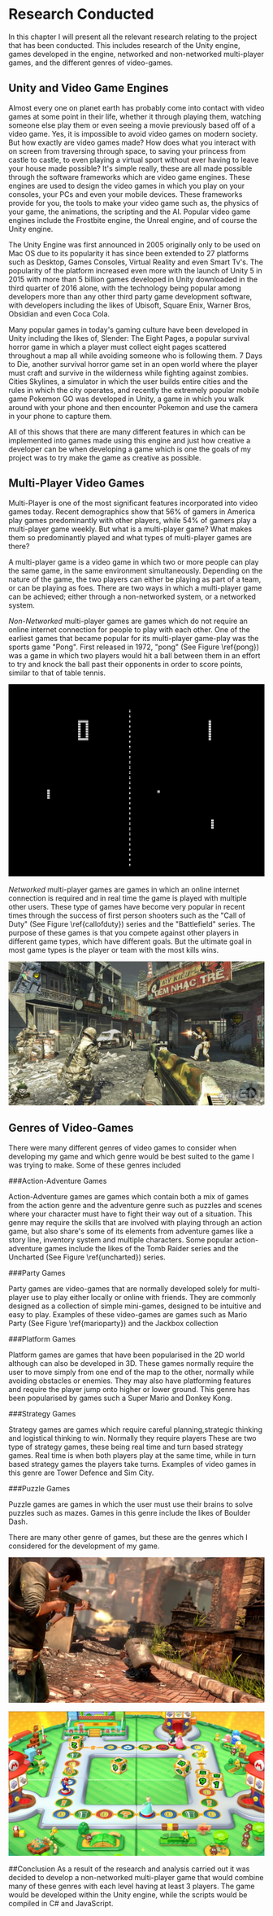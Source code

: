 
# Research Conducted

In this chapter I will present all the relevant research relating to the project that has been conducted.
This includes research of the Unity engine, games developed in the engine, networked and non-networked multi-player games,
and the different genres of video-games.

## Unity and Video Game Engines
Almost every one on planet earth has probably come into contact with video games at some point in their life, whether it 
through playing them, watching someone else play them or even seeing a movie previously based off of a video game. Yes,
it is impossible to avoid video games on modern society. But how exactly are video games made? How does what you interact with
on screen from traversing through space, to saving your princess from castle to castle, to even playing a virtual sport 
without ever having to leave your house made possible? It's simple really, these are all made possible through the software 
frameworks which are video game engines. These engines are used to design the video games in which you play on your consoles,
your PCs and even your mobile devices. These frameworks provide for you, the tools to make your video game such as, the physics
of your game, the animations, the scripting and the AI. Popular video game engines include the Frostbite engine, the Unreal
engine, and of course the Unity engine.
 
The Unity Engine was first announced in 2005 originally only to be used on Mac OS due to its popularity it has since been
extended to 27 platforms such as Desktop, Games Consoles, Virtual Reality and even Smart Tv's.
The popularity of the platform increased even more with the launch of Unity 5 in 2015 with more than 5 billion games 
developed in Unity downloaded in the third quarter of 2016 alone, with the technology being popular among developers more
than any other third party game development software, with developers including the likes of Ubisoft, Square Enix, Warner Bros,
Obsidian and even Coca Cola.
  
Many popular games in today's gaming culture have been developed in Unity including the likes of, Slender: The Eight Pages, 
a popular survival horror game in which a player must collect eight pages scattered throughout a map all while avoiding 
someone who is following them. 7 Days to Die, another survival horror game set in an open world where the player must craft and
survive in the wilderness while fighting against zombies. Cities Skylines, a simulator in which the user builds entire cities and 
the rules in which the city operates, and recently the extremely popular mobile game Pokemon GO was developed in Unity, a 
game in which you walk around with your phone and then encounter Pokemon and use the camera in your phone to capture them.

All of this shows that there are many different features in which can be implemented into games made using this engine and
just how creative a developer can be when developing a game which is one the goals of my project was to try make the game
as creative as possible.

## Multi-Player Video Games
Multi-Player is one of the most significant features incorporated into video games today. Recent demographics show that 
56% of gamers in America play games predominantly with other players, while 54% of gamers play a multi-player game weekly.
But what is a multi-player game? What makes them so predominantly played and what types of multi-player games are there?

A multi-player game is a video game in which two or more people can play the same game, in the same environment simultaneously.
Depending on the nature of the game, the two players can either be playing as part of a team, or can be playing as foes.
There are two ways in which a multi-player game can be achieved; either through a non-networked system, or a networked system.

*Non-Networked* multi-player games are games which do not require an online internet connection for people to play with 
each other. One of the earliest games that became popular for its multi-player game-play was the sports game "Pong".
First released in 1972, "pong" (See Figure \ref{pong}) was a game in which two players would hit a ball between them in an effort to try and knock
the ball past their opponents in order to score points, similar to that of table tennis.

![Pong \label{pong}](./03_figures/introduction/pong.png)

*Networked* multi-player games are games in which an online internet connection is required and in real time the game is played
with multiple other users. These type of games have become very popular in recent times through the success of first person 
shooters such as the "Call of Duty" (See Figure \ref{callofduty}) series and the "Battlefield" series. The purpose of these games is that you compete against 
other players in different game types, which have different goals. But the ultimate goal in most game types is the player or team
with the most kills wins.

![Call of Duty \label{callofduty}](./03_figures/introduction/callofduty.jpg)

## Genres of Video-Games
There were many different genres of video games to consider when developing my game and which genre would be best suited to
the game I was trying to make. Some of these genres included

###Action-Adventure Games

Action-Adventure games are games which contain both a mix of games from the action genre and the adventure genre such as puzzles and scenes
where your character must have to fight their way out of a situation. This genre may require the skills that are involved with
playing through an action game, but also share's some of its elements from adventure games like a story line, inventory system
and multiple characters. Some popular action-adventure games include the likes of the Tomb Raider series and the Uncharted (See Figure \ref{uncharted})
series.

###Party Games

Party games are video-games that are normally developed solely for multi-player use to play either locally or online with friends.
They are commonly designed as a collection of simple mini-games, designed to be intuitive and easy to play. Examples of these
video-games are games such as Mario Party (See Figure \ref{marioparty}) and the Jackbox collection

###Platform Games

Platform games are games that have been popularised in the 2D world although can also be developed in 3D. 
These games normally require the user to move simply from one end of the map to the other, normally while avoiding obstacles 
or enemies. They may also have platforming features and require the player jump onto higher or lower ground.
This genre has been popularised by games such a Super Mario and Donkey Kong.

###Strategy Games

Strategy games are games which require careful planning,strategic thinking and logistical thinking to win. Normally they require players
These are two type of strategy games, these being real time and turn based strategy games. Real time is when both players
play at the same time, while in turn based strategy games the players take turns. Examples of video games in this genre are 
Tower Defence and Sim City.

###Puzzle Games

Puzzle games are games in which the user must use their brains to solve puzzles such as mazes. Games in this genre include
the likes of Boulder Dash.

There are many other genre of games, but these are the genres which I considered for the development of my game.

![Uncharted \label{uncharted}](./03_figures/introduction/uncharted.jpg)

![Mario Party \label{marioparty}](./03_figures/introduction/marioparty.jpg)

##Conclusion
As a result of the research and analysis carried out it was decided to develop a non-networked multi-player game
that would combine many of these genres with each level having at least 3 players. The game would be developed within 
the Unity engine, while the scripts would be compiled in C# and JavaScript.
